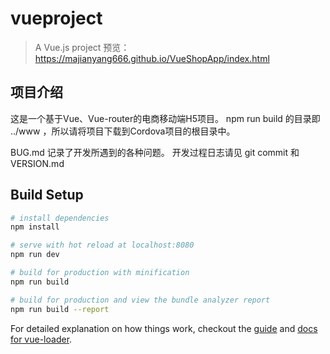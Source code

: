# vueproject

> A Vue.js project
预览： https://majianyang666.github.io/VueShopApp/index.html
## 项目介绍

这是一个基于Vue、Vue-router的电商移动端H5项目。
npm run build 的目录即 ../www ，所以请将项目下载到Cordova项目的根目录中。

BUG.md 记录了开发所遇到的各种问题。
开发过程日志请见 git commit 和 VERSION.md

## Build Setup

``` bash
# install dependencies
npm install

# serve with hot reload at localhost:8080
npm run dev

# build for production with minification
npm run build

# build for production and view the bundle analyzer report
npm run build --report
```

For detailed explanation on how things work, checkout the [guide](http://vuejs-templates.github.io/webpack/) and [docs for vue-loader](http://vuejs.github.io/vue-loader).
